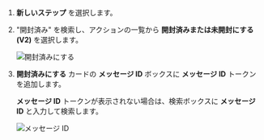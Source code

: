 1. **新しいステップ** を選択します。
2. "開封済み" を検索し、アクションの一覧から **開封済みまたは未開封にする (V2)** を選択します。
   
    ![開封済みにする](media/email-triggers/email-triggers-5.png)
3. **開封済みにする** カードの **メッセージ ID** ボックスに **メッセージ ID** トークンを追加します。
   
     **メッセージ ID** トークンが表示されない場合は、検索ボックスに **メッセージ ID** と入力して検索します。
   
    ![メッセージ ID](media/email-triggers/email-triggers-6.png)

